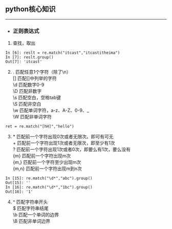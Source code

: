 ## python核心知识
********************
- ### 正则表达式
1. 查找，取出<br>
```
In [6]: reslt = re.match("itcast","itcastitheima")
In [7]: reslt.group()
Out[7]: 'itcast'
```
2. .   匹配任意1个字符（除了\n）<br>
[]   匹配[]中列举的字符<br>
\d   匹配数字0-9<br>
\D   匹配非数字<br>
\s   匹配空白，空格tab键<br>
\S   匹配非空白<br>
\w   匹配单词字符，a-z、A-Z、0-9、_<br>
\W   匹配非单词字符<br>
```
ret = re.match("[hH]","hello")
```
3. \*   匹配前一个字符出现0次或者无限次。即可有可无<br>
\+   匹配前一个字符出现1次或者无限次，即至少有1次<br>
?   匹配前一个字符出现1次或者0次，即要么有1次，要么没有<br>
{m}   匹配前一个字符出现m次<br>
{m,}   匹配前一个字符至少出现m次<br>
{m,n}   匹配前一个字符出现m到n次<br>
```
In [15]: re.match("\d*","abc").group()
Out[15]: ''
In [16]: re.match("\d*","1bc").group()
Out[16]: '1'
```
4. ^ 匹配字符串开头<br>
$ 匹配字符串结尾<br>
\b 匹配一个单词的边界<br>
\B 匹配非单词边界<br>
